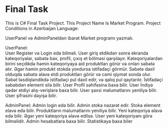 # Final Task
This is C# Final Task Project.
This Project Name Is Market Program.
Project Conditions in Azerbaijan Language:

UserPanel və AdminPaneldən ibarət Market programı yazmalı.

UserPanel:  
    User Register və Login edə bilməli.
    User giriş etdikdən sonra ekranda kateqoriyalar, səbətə bax, profil, çıxış et bölməsi qarşılayır. 
    Kateqoriyalardan birini seçdikdə həmin kateqoriyaya aid produktları görür və onları səbətə atır. Əgər həmin produkt stokda yoxdursa istifadəçi görmür.
    Səbətə daxil olduqda səbətə əlavə etdi produktları görür və cəmi qiymət sonda olur. Səbət təsdiqləndikdə istifadəçi pul daxil edir, və qalıq pul qaytarılır. İstifadəçi səbəbdən element silə bilir.
    User Profil səhifəsinə baxa bilir. 
    User İndiyə qədər etdiyi alış-verişlərə baxa bilir. 
    User şəxsi məlumatlarını yeniliyə bilir.
    User şifrəsini dəyişə bilir.


AdminPanel:
    Admin login edə bilir.
    Admin stoka nəzarət edir. Stoka element elavə edə bilir. Produktların məlumatlarını yeniliyə bilir. 
    Yeni kateqoriya əlavə edə bilir. Əgər yeni kateqoriya əlavə edilsə. User yeni kateqoriyanı görə bilməlidir. 
    Admin hesabatlara baxa bilir.
    Statistikaya baxa biler
